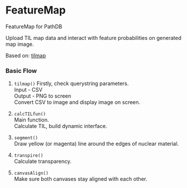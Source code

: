 # FeatureMap

FeatureMap for PathDB

Upload TIL map data and interact with feature probabilities on generated map image.


Based on: <a href="https://mathbiol.github.io/tilmap/" target="blank">tilmap</a>


### Basic Flow

1. `tilmap()`
Firstly, check querystring parameters.<br>
Input - CSV<br>
Output - PNG to screen<br>
Convert CSV to image and display image on screen.

2. `calcTILfun()`<br>
Main function.<br>
Calculate TIL, build dynamic interface.

3. `segment()`<br>
Draw yellow (or magenta) line around the edges of nuclear material.

5. `transpire()`<br>
Calculate transparency.

6. `canvasAlign()`<br>
Make sure both canvases stay aligned with each other.
